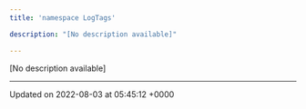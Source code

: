 ```yaml
---
title: 'namespace LogTags'

description: "[No description available]"

---
```







[No description available]






-------------------------------

Updated on 2022-08-03 at 05:45:12 +0000